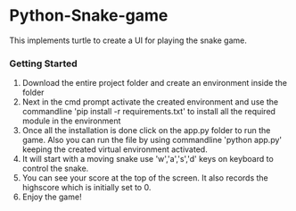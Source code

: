 # Python-Snake-game
This implements turtle to create a UI for playing the snake game.

### Getting Started
1. Download the entire project folder and create an environment inside the folder
2. Next in the cmd prompt activate the created environment and use the commandline 'pip install -r requirements.txt' to install all the required module in the environment
3. Once all the installation is done click on the app.py folder to run the game. Also you can run the file by using commandline 'python app.py' keeping the created virtual environment activated.
4. It will start with a moving snake use 'w','a','s','d' keys on keyboard to control the snake. 
5. You can see your score at the top of the screen. It also records the highscore which is initially set to 0.
6. Enjoy the game!

